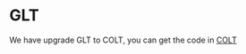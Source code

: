# GLT

We have upgrade GLT to COLT, you can get the code in [COLT](https://github.com/NEU-DataMining/COLT)
